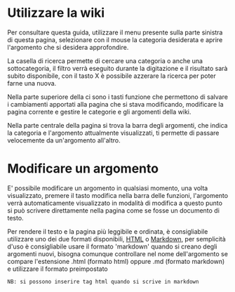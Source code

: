 # Utilizzare la wiki

Per consultare questa guida, utilizzare il menu presente sulla parte sinistra di questa pagina, selezionare con il mouse la categoria desiderata e aprire l'argomento che si desidera approfondire.

La casella di ricerca permette di cercare una categoria o anche una sottocategoria, il filtro verrà eseguito durante la digitazione e il risultato sarà subito disponibile, con il tasto X è possibile azzerare la ricerca per poter farne una nuova.

Nella parte superiore della ci sono i tasti funzione che permettono di salvare i cambiamenti apportati alla pagina che si stava modificando, modificare la pagina corrente e gestire le categorie e gli argomenti della wiki.

Nella parte centrale della pagina si trova la barra degli argomenti, che indica la categoria e l'argomento attualmente visualizzati, ti permette di passare velocemente da un'argomento all'altro.

# Modificare un argomento

E' possibile modificare un argomento in qualsiasi momento, una volta visualizzato, premere il tasto modifica nella barra delle funzioni, l'argomento verrà automaticamente visualizzato in modalità di modifica a questo punto si può scrivere direttamente nella pagina come se fosse un documento di testo. 

Per rendere il testo e la pagina più leggibile e ordinata, è consigliabile utilizzare uno dei due formati disponibili, [HTML](Come%20scrivere%20una%20WIKI\Scrivere%20in%20HTML.html) o [Markdown](Come%20scrivere%20una%20WIKI/Scrivere%20in%20MARKDOWN.md), per semplicità d'uso è consigliabile usare il formato 'markdown' quando si creano degli argomenti nuovi, bisogna comunque controllare nel nome dell'argomento se compare l'estensione .html (formato html) oppure .md (formato markdown) e utilizzare il formato preimpostato 

`NB: si possono inserire tag html quando si scrive in markdown`